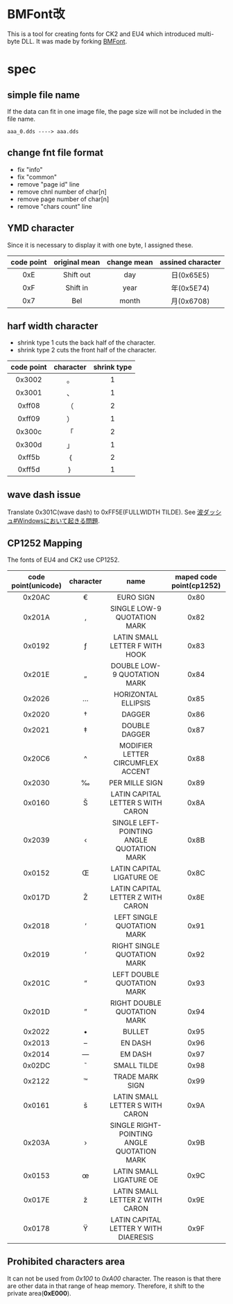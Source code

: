 # BMFont改
This is a tool for creating fonts for CK2 and EU4 which introduced multi-byte DLL.
It was made by forking [BMFont](http://svn.code.sf.net/p/bmfont/code/).

# spec
## simple file name
If the data can fit in one image file, the page size will not be included in the file name.

```
aaa_0.dds ----> aaa.dds
```

## change fnt file format

- fix "info"
- fix "common"
- remove "page id" line
- remove chnl number of char[n]
- remove page number of char[n]
- remove "chars count" line

## YMD character

Since it is necessary to display it with one byte, I assigned these.

|code point|original mean |change mean|assined character|
|:-:|:-:|:-:|:-:|
|0xE|Shift out|day|日(0x65E5)|
|0xF|Shift in|year|年(0x5E74)|
|0x7|Bel|month|月(0x6708)|

## harf width character

- shrink type 1 cuts the back half of the character.
- shrink type 2 cuts the front half of the character.

|code point| character |shrink type|
|:-:|:-:|:-:|
|0x3002|。|1|
|0x3001|、|1|
|0xff08|（|2|
|0xff09|）|1|
|0x300c|「|2|
|0x300d|」|1|
|0xff5b|｛|2|
|0xff5d|｝|1|

## wave dash issue
Translate 0x301C(wave dash) to 0xFF5E(FULLWIDTH TILDE). See [波ダッシュ#Windowsにおいて起きる問題](https://ja.wikipedia.org/wiki/%E6%B3%A2%E3%83%80%E3%83%83%E3%82%B7%E3%83%A5#Windows%E3%81%AB%E3%81%8A%E3%81%84%E3%81%A6%E8%B5%B7%E3%81%8D%E3%82%8B%E5%95%8F%E9%A1%8C).

## CP1252 Mapping

The fonts of EU4 and CK2 use CP1252.

|code point(unicode)|character|name|maped code point(cp1252)|
|:-:|:-:|:-:|:-:|
|0x20AC|€|EURO SIGN|0x80|
|0x201A|‚|SINGLE LOW-9 QUOTATION MARK|0x82|
|0x0192|ƒ|LATIN SMALL LETTER F WITH HOOK|0x83|
|0x201E|„|DOUBLE LOW-9 QUOTATION MARK|0x84|
|0x2026|…|HORIZONTAL ELLIPSIS|0x85|
|0x2020|†|DAGGER|0x86|
|0x2021|‡|DOUBLE DAGGER|0x87|
|0x20C6|^|MODIFIER LETTER CIRCUMFLEX ACCENT|0x88|
|0x2030|‰|PER MILLE SIGN|0x89|
|0x0160|Š|LATIN CAPITAL LETTER S WITH CARON|0x8A|
|0x2039|‹|SINGLE LEFT-POINTING ANGLE QUOTATION MARK|0x8B|
|0x0152|Œ|LATIN CAPITAL LIGATURE OE|0x8C|
|0x017D|Ž|LATIN CAPITAL LETTER Z WITH CARON|0x8E|
|0x2018|‘|LEFT SINGLE QUOTATION MARK|0x91|
|0x2019|’|RIGHT SINGLE QUOTATION MARK|0x92|
|0x201C|“|LEFT DOUBLE QUOTATION MARK|0x93|
|0x201D|”|RIGHT DOUBLE QUOTATION MARK|0x94|
|0x2022|•|BULLET|0x95|
|0x2013|–|EN DASH|0x96|
|0x2014|—|EM DASH|0x97|
|0x02DC|˜|SMALL TILDE|0x98|
|0x2122|™|TRADE MARK SIGN|0x99|
|0x0161|š|LATIN SMALL LETTER S WITH CARON|0x9A|
|0x203A|›|SINGLE RIGHT-POINTING ANGLE QUOTATION MARK|0x9B|
|0x0153|œ|LATIN SMALL LIGATURE OE|0x9C|
|0x017E|ž|LATIN SMALL LETTER Z WITH CARON|0x9E|
|0x0178|Ÿ|LATIN CAPITAL LETTER Y WITH DIAERESIS|0x9F|

## Prohibited characters area
It can not be used from *0x100* to *0xA00* character. 
The reason is that there are other data in that range of heap memory. Therefore, it shift to the private area(**0xE000**).

